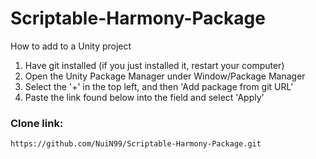 # Scriptable-Harmony-Package

How to add to a Unity project

1. Have git installed (if you just installed it, restart your computer)
2. Open the Unity Package Manager under Window/Package Manager
3. Select the '+' in the top left, and then 'Add package from git URL'
4. Paste the link found below into the field and select 'Apply'

### Clone link: 
```
https://github.com/NuiN99/Scriptable-Harmony-Package.git
```
